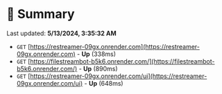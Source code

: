 # 📖 Summary
Last updated: **5/13/2024, 3:35:32 AM**

- `GET` [https://restreamer-09gx.onrender.com](https://restreamer-09gx.onrender.com) - **Up** (338ms)
- `GET` [https://filestreambot-b5k6.onrender.com/](https://filestreambot-b5k6.onrender.com/) - **Up** (890ms)
- `GET` [https://restreamer-09gx.onrender.com/ui](https://restreamer-09gx.onrender.com/ui) - **Up** (648ms)
